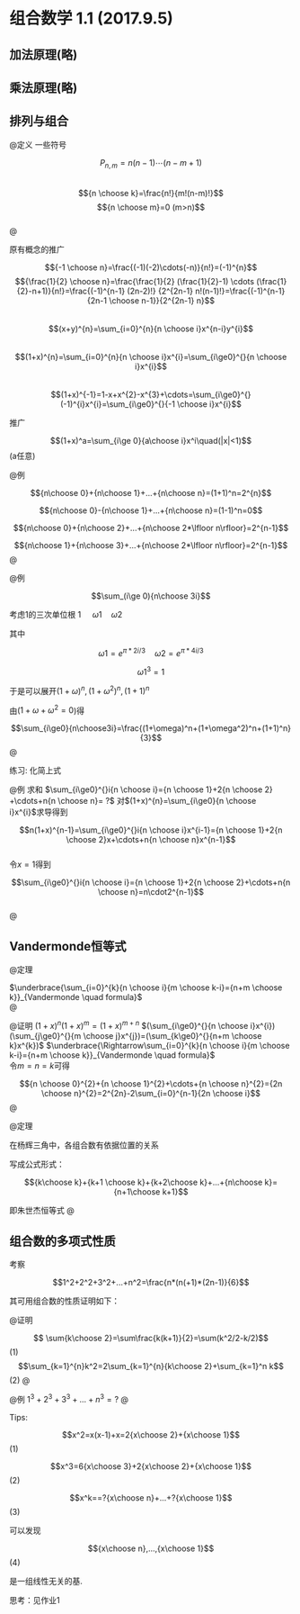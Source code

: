 # 组合数学 1.1 (2017.9.5)

## 加法原理(略)
## 乘法原理(略)
## 排列与组合

@定义 一些符号  

$$P_{n,m}=n(n-1)\cdots(n-m+1)$$  
$${n \choose k}=\frac{n!}{m!(n-m)!}$$
$${n \choose m}=0 (m>n)$$  
@

原有概念的推广

$${-1 \choose n}=\frac{(-1)(-2)\cdots(-n)}{n!}=(-1)^{n}$$ 
$${\frac{1}{2} \choose n}=\frac{\frac{1}{2} (\frac{1}{2}-1) \cdots (\frac{1}{2}-n+1)}{n!}=\frac{(-1)^{n-1} (2n-2)!} {2^{2n-1} n!(n-1)!}=\frac{(-1)^{n-1} {2n-1 \choose n-1}}{2^{2n-1} n}$$  
$$(x+y)^{n}=\sum_{i=0}^{n}{n \choose i}x^{n-i}y^{i}$$  
$$(1+x)^{n}=\sum_{i=0}^{n}{n \choose i}x^{i}=\sum_{i\ge0}^{}{n \choose i}x^{i}$$  
$$(1+x)^{-1}=1-x+x^{2}-x^{3}+\cdots=\sum_{i\ge0}^{}(-1)^{i}x^{i}=\sum_{i\ge0}^{}{-1 \choose i}x^{i}$$ 

推广

$$(1+x)^a=\sum_{i\ge 0}{a\choose i}x^i\quad(|x|<1)$$(a任意)

@例

$${n\choose 0}+{n\choose 1}+...+{n\choose n}=(1+1)^n=2^{n}$$

$${n\choose 0}-{n\choose 1}+...+{n\choose n}=(1-1)^n=0$$

$${n\choose 0}+{n\choose 2}+...+{n\choose 2*\lfloor n\rfloor}=2^{n-1}$$

$${n\choose 1}+{n\choose 3}+...+{n\choose 2*\lfloor n\rfloor}=2^{n-1}$$
@

@例

$$\sum_(i\ge 0){n\choose 3i}$$

考虑1的三次单位根 1  $\quad\omega1 \quad \omega2$

其中

$$\omega1=e^{\pi*2i/3} \quad \omega2=e^{\pi*4i/3}$$

$$\omega1^3=1$$

于是可以展开$(1+\omega)^n,(1+\omega^2)^n,(1+1)^n$

由($1+\omega+\omega^2=0$)得

$$\sum_{i\ge0}{n\choose3i}=\frac{(1+\omega)^n+(1+\omega^2)^n+(1+1)^n}{3}$$
@

练习: 化简上式

@例
求和 $\sum_{i\ge0}^{}i{n \choose i}={n \choose 1}+2{n \choose 2} +\cdots+n{n \choose n}= ?$
对$(1+x)^{n}=\sum_{i\ge0}{n \choose i}x^{i}$求导得到

$$n(1+x)^{n-1}=\sum_{i\ge0}^{}i{n \choose i}x^{i-1}={n \choose 1}+2{n \choose 2}x+\cdots+n{n \choose n}x^{n-1}$$  
令$x=1$得到

$$\sum_{i\ge0}^{}i{n \choose i}={n \choose 1}+2{n \choose 2}+\cdots+n{n \choose n}=n\cdot2^{n-1}$$  
@

## Vandermonde恒等式

@定理

$\underbrace{\sum_{i=0}^{k}{n \choose i}{m \choose k-i}={n+m \choose k}}_{Vandermonde \quad formula}$  
@

@证明
$(1+x)^{n}(1+x)^{m}=(1+x)^{m+n}$
$(\sum_{i\ge0}^{}{n \choose i}x^{i})(\sum_{j\ge0}^{}{m \choose j}x^{j})=(\sum_{k\ge0}^{}{n+m \choose k}x^{k})$ 
$\underbrace{\Rightarrow\sum_{i=0}^{k}{n \choose i}{m \choose k-i}={n+m \choose k}}_{Vandermonde \quad formula}$  
令$m=n=k$可得

$${n \choose 0}^{2}+{n \choose 1}^{2}+\cdots+{n \choose n}^{2}={2n \choose n}^{2}=2^{2n}-2\sum_{i=0}^{n-1}{2n \choose i}$$
@


@定理

在杨辉三角中，各组合数有依据位置的关系

写成公式形式：

$${k\choose k}+{k+1 \choose k}+{k+2\choose k}+...+{n\choose k}={n+1\choose k+1}$$

即朱世杰恒等式
@

## 组合数的多项式性质

考察

$$1^2+2^2+3^2+...+n^2=\frac{n*(n(+1)*(2n-1)}{6}$$

其可用组合数的性质证明如下：

@证明

$$ \sum{k\choose 2}=\sum\frac{k(k+1)}{2}=\sum(k^2/2-k/2)$$(1)
$$\sum_{k=1}^{n}k^2=2\sum_{k=1}^{n}{k\choose 2}+\sum_{k=1}^n k$$(2)
@

@例
$1^3+2^3+3^3+...+n^3=?$
@

Tips: 

$$x^2=x(x-1)+x=2{x\choose 2}+{x\choose 1}$$(1)

$$x^3=6{x\choose 3}+2{x\choose 2}+{x\choose 1}$$(2)

$$x^k==?{x\choose n}+...+?{x\choose 1}$$(3)

可以发现

$${x\choose n},...,{x\choose 1}$$(4)

是一组线性无关的基.

思考：见作业1